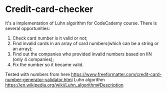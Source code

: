 # Credit-card-checker
It's a implementation of Luhn algorithm for CodeCademy course.
There is several opportunities:

1) Check card number is it valid or not;
2) Find invalid cards in an array of card numbers(which can be a string or an array);
3) Find out the companies who provided invalid numbers based on IIN (only 4 companies);
4) Fix the number so it became valid.

Tested with numbers from here https://www.freeformatter.com/credit-card-number-generator-validator.html
Luhn algorithm https://en.wikipedia.org/wiki/Luhn_algorithm#Description
